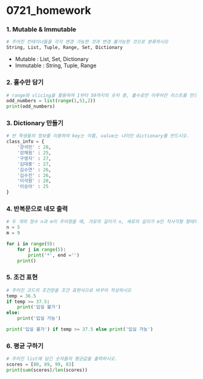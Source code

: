 # 0721_homework

### 1. Mutable & Immutable

```python
# 주어진 컨테이너들을 각각 변경 가능한 것과 변경 불가능한 것으로 분류하시오
String, List, Tuple, Range, Set, Dictionary
```

- Mutable : List, Set, Dictionary
- Immutable : String, Tuple, Range



### 2. 홀수만 담기

```python
# range와 slicing을 활용하여 1부터 50까지의 숫자 중, 홀수로만 이루어진 리스트를 만드시오
odd_numbers = list(range(1,51,2))
print(odd_numbers)
```



### 3. Dictionary 만들기

```python
# 반 학생들의 정보를 이용하여 key는 이름, value는 나이인 dictionary를 만드시오.
class_info = {
    '강석민' : 28,
    '강채원' : 25,
    '구영지' : 27,
    '김대중' : 27,
    '김수연' : 26,
    '김수진' : 26,
    '이석원' : 28,
    '이승아' : 25
}
```



### 4. 반복문으로 네모 출력

```python
# 두 개의 정수 n과 m이 주어졌을 때, 가로의 길이가 n, 세로의 길이가 m인 직사각형 형태의 별 (*)과 반복문을 이용해 출력하시오.
n = 5 
m = 9

for i in range(9):
    for j in range(5):
        print('*', end ='')
    print() 
```



### 5.  조건 표현

```python
# 주어진 코드의 조건문을 조건 표현식으로 바꾸어 작성하시오
temp = 36.5
if temp >= 37.5:
    print('입실 불가')
else:
    print('입실 가능')
```

```python
print('입실 불가') if temp >= 37.5 else print('입실 가능') 
```





### 6. 평균 구하기

```python
# 주어진 list에 담긴 숫자들의 평균값을 출력하시오.
scores = [80, 89, 99, 83]
print(sum(scores)/len(scores))
```
